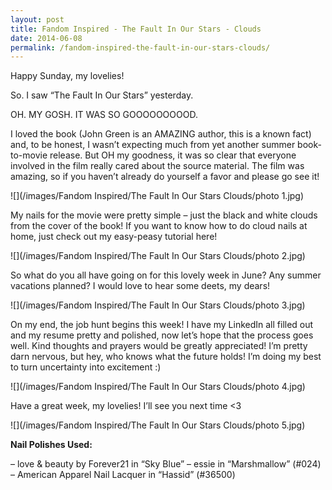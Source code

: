```yaml
---
layout: post
title: Fandom Inspired - The Fault In Our Stars - Clouds
date: 2014-06-08
permalink: /fandom-inspired-the-fault-in-our-stars-clouds/
---
```

Happy Sunday, my lovelies!

So. I saw “The Fault In Our Stars” yesterday.

OH. MY GOSH. IT WAS SO GOOOOOOOOOD.

I loved the book (John Green is an AMAZING author, this is a known fact) and, to be honest, I wasn’t expecting much from yet another summer book-to-movie release. But OH my goodness, it was so clear that everyone involved in the film really cared about the source material. The film was amazing, so if you haven’t already do yourself a favor and please go see it!

![](/images/Fandom Inspired/The Fault In Our Stars Clouds/photo 1.jpg)

My nails for the movie were pretty simple – just the black and white clouds from the cover of the book! If you want to know how to do cloud nails at home, just check out my easy-peasy tutorial here!

![](/images/Fandom Inspired/The Fault In Our Stars Clouds/photo 2.jpg)

So what do you all have going on for this lovely week in June? Any summer vacations planned? I would love to hear some deets, my dears!

![](/images/Fandom Inspired/The Fault In Our Stars Clouds/photo 3.jpg)

On my end, the job hunt begins this week! I have my LinkedIn all filled out and my resume pretty and polished, now let’s hope that the process goes well. Kind thoughts and prayers would be greatly appreciated! I’m pretty darn nervous, but hey, who knows what the future holds! I’m doing my best to turn uncertainty into excitement :)

![](/images/Fandom Inspired/The Fault In Our Stars Clouds/photo 4.jpg)

Have a great week, my lovelies! I’ll see you next time <3

![](/images/Fandom Inspired/The Fault In Our Stars Clouds/photo 5.jpg)

**Nail Polishes Used:**

– love & beauty by Forever21 in “Sky Blue”
– essie in “Marshmallow” (#024)
– American Apparel Nail Lacquer in “Hassid” (#36500)